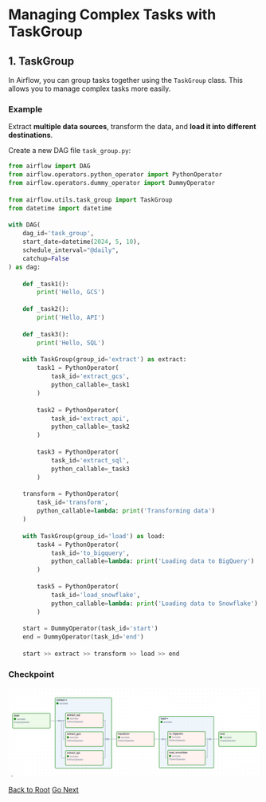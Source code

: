 # Managing Complex Tasks with TaskGroup

## 1. TaskGroup

In Airflow, you can group tasks together using the `TaskGroup` class. This allows you to manage complex tasks more easily.

### Example

Extract **multiple data sources**, transform the data, and **load it into different destinations**.

Create a new DAG file `task_group.py`:

```python
from airflow import DAG
from airflow.operators.python_operator import PythonOperator
from airflow.operators.dummy_operator import DummyOperator

from airflow.utils.task_group import TaskGroup
from datetime import datetime

with DAG(
    dag_id='task_group',
    start_date=datetime(2024, 5, 10),
    schedule_interval="@daily",
    catchup=False
) as dag:

    def _task1():
        print('Hello, GCS')

    def _task2():
        print('Hello, API')

    def _task3():
        print('Hello, SQL')

    with TaskGroup(group_id='extract') as extract:
        task1 = PythonOperator(
            task_id='extract_gcs',
            python_callable=_task1
        )

        task2 = PythonOperator(
            task_id='extract_api',
            python_callable=_task2
        )

        task3 = PythonOperator(
            task_id='extract_sql',
            python_callable=_task3
        )

    transform = PythonOperator(
        task_id='transform',
        python_callable=lambda: print('Transforming data')
    )

    with TaskGroup(group_id='load') as load:
        task4 = PythonOperator(
            task_id='to_bigquery',
            python_callable=lambda: print('Loading data to BigQuery')
        )

        task5 = PythonOperator(
            task_id='load_snowflake',
            python_callable=lambda: print('Loading data to Snowflake')
        )

    start = DummyOperator(task_id='start')
    end = DummyOperator(task_id='end')

    start >> extract >> transform >> load >> end
```

### Checkpoint

![Task Group Diagram](./task-group.png)

[Back to Root](../../README.md)
[Go Next](../chapter-16/README.md)
